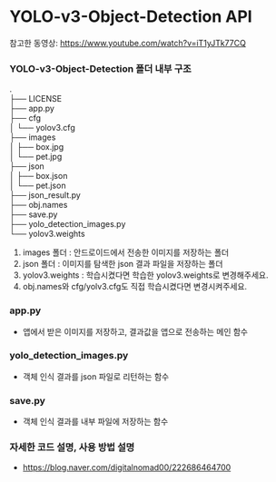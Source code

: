 # YOLO-v3-Object-Detection API 

참고한 동영상: https://www.youtube.com/watch?v=iT1yJTk77CQ 

### YOLO-v3-Object-Detection 폴더 내부 구조
.  
├── LICENSE  
├── app.py  
├── cfg  
│   └── yolov3.cfg  
├── images  
│   ├── box.jpg  
│   └── pet.jpg  
├── json  
│   ├── box.json  
│   └── pet.json  
├── json_result.py  
├── obj.names  
├── save.py  
├── yolo_detection_images.py  
└── yolov3.weights  

1. images 폴더 : 안드로이드에서 전송한 이미지를 저장하는 폴더
2. json 폴더 : 이미지를 탐색한 json 결과 파일을 저장하는 폴더
3. yolov3.weights : 학습시켰다면 학습한 yolov3.weights로 변경해주세요. 
4. obj.names와 cfg/yolv3.cfg도 직접 학습시켰다면 변경시켜주세요.


### app.py  
- 앱에서 받은 이미지를 저장하고, 결과값을 앱으로 전송하는 메인 함수  

### yolo_detection_images.py  
- 객체 인식 결과를 json 파일로 리턴하는 함수  
  
### save.py
- 객체 인식 결과를 내부 파일에 저장하는 함수  

### 자세한 코드 설명, 사용 방법 설명
- https://blog.naver.com/digitalnomad00/222686464700
